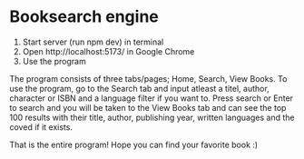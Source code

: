 # Booksearch engine

1. Start server (run npm dev) in terminal
2. Open http://localhost:5173/ in Google Chrome
3. Use the program

The program consists of three tabs/pages; Home, Search, View Books.
To use the program, go to the Search tab and input atleast a titel, author, character or ISBN and a language filter if you want to.
Press search or Enter to search and you will be taken to the View Books tab and can see the top 100 results with their title, author, publishing year, written languages and the coved if it exists.

That is the entire program! Hope you can find your favorite book :)
